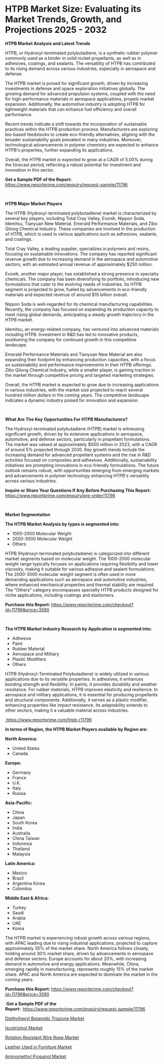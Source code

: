 <p><h1>HTPB Market Size: Evaluating its Market Trends, Growth, and Projections 2025 - 2032</h1></p><p><strong>HTPB Market Analysis and Latest Trends</strong></p>
<p><p>HTPB, or Hydroxyl-terminated polybutadiene, is a synthetic rubber polymer commonly used as a binder in solid rocket propellants, as well as in adhesives, coatings, and sealants. The versatility of HTPB has contributed to its rising demand across various industries, especially in aerospace and defense.</p><p>The HTPB market is poised for significant growth, driven by increasing investments in defense and space exploration initiatives globally. The growing demand for advanced propulsion systems, coupled with the need for high-performance materials in aerospace applications, propels market expansion. Additionally, the automotive industry is adopting HTPB for lightweight materials that can enhance fuel efficiency and overall performance.</p><p>Recent trends indicate a shift towards the incorporation of sustainable practices within the HTPB production process. Manufacturers are exploring bio-based feedstocks to create eco-friendly alternatives, aligning with the broader sustainability goals prevalent in many industries. Moreover, technological advancements in polymer chemistry are expected to enhance HTPB's properties, further expanding its applications.</p><p>Overall, the HTPB market is expected to grow at a CAGR of 5.00% during the forecast period, reflecting a robust potential for investment and innovation in this sector.</p></p>
<p><strong>Get a Sample PDF of the Report:&nbsp;</strong> <a href="https://www.reportprime.com/enquiry/request-sample/11796?utm_campaign=1091&utm_medium=2&utm_source=Github&utm_content=ia&utm_term=17032025&utm_id=htpb">https://www.reportprime.com/enquiry/request-sample/11796</a></p>
<p>&nbsp;</p>
<p><strong>HTPB Major Market Players</strong></p>
<p><p>The HTPB (Hydroxyl-terminated polybutadiene) market is characterized by several key players, including Total Cray Valley, Evonik, Nippon Soda, Idemitsu, Tianyuan New Material, Emerald Performance Materials, and Zibo Qilong Chemical Industry. These companies are involved in the production of HTPB, which is used in various applications such as adhesives, sealants, and coatings.</p><p>Total Cray Valley, a leading supplier, specializes in polymers and resins, focusing on sustainable innovations. The company has reported significant revenue growth due to increasing demand in the aerospace and automotive sectors, with an estimated annual revenue of approximately $250 million.</p><p>Evonik, another major player, has established a strong presence in specialty chemicals. The company has been diversifying its portfolio, introducing new formulations that cater to the evolving needs of industries. Its HTPB segment is projected to grow, fueled by advancements in eco-friendly materials and expected revenue of around $15 billion overall.</p><p>Nippon Soda is well-regarded for its chemical manufacturing capabilities. Recently, the company has focused on expanding its production capacity to meet rising global demands, anticipating a steady growth trajectory in the HTPB market.</p><p>Idemitsu, an energy-related company, has ventured into advanced materials including HTPB. Investment in R&D has led to innovative products, positioning the company for continued growth in this competitive landscape.</p><p>Emerald Performance Materials and Tianyuan New Material are also expanding their footprint by enhancing production capacities, with a focus on sustainability and performance improvements in their HTPB offerings. Zibo Qilong Chemical Industry, while a smaller player, is gaining traction in the market through competitive pricing and targeted marketing strategies.</p><p>Overall, the HTPB market is expected to grow due to increasing applications in various industries, with the market size projected to reach several hundred million dollars in the coming years. The competitive landscape indicates a dynamic industry poised for innovation and expansion.</p></p>
<p>&nbsp;</p>
<p><strong>What Are The Key Opportunities For HTPB Manufacturers?</strong></p>
<p><p>The Hydroxyl-terminated polybutadiene (HTPB) market is witnessing significant growth, driven by its extensive applications in aerospace, automotive, and defense sectors, particularly in propellant formulations. The market was valued at approximately $500 million in 2023, with a CAGR of around 5% projected through 2030. Key growth trends include the increasing demand for advanced propellant systems and the rise in R&D activities focused on composites and adhesives. Additionally, sustainability initiatives are prompting innovations in eco-friendly formulations. The future outlook remains robust, with opportunities emerging from emerging markets and advancements in polymer technology enhancing HTPB's versatility across various industries.</p></p>
<p><strong>Inquire or Share Your Questions If Any Before Purchasing This Report:</strong> <a href="https://www.reportprime.com/enquiry/pre-order/11796?utm_campaign=1091&utm_medium=2&utm_source=Github&utm_content=ia&utm_term=17032025&utm_id=htpb">https://www.reportprime.com/enquiry/pre-order/11796</a></p>
<p>&nbsp;</p>
<p><strong>Market Segmentation</strong></p>
<p><strong>The HTPB Market Analysis by types is segmented into:</strong></p>
<p><ul><li>1000-2000 Molecular Weight</li><li>2000-3000 Molecular Weight</li><li>Others</li></ul></p>
<p><p>HTPB (Hydroxyl-terminated polybutadiene) is categorized into different market segments based on molecular weight. The 1000-2000 molecular weight range typically focuses on applications requiring flexibility and lower viscosity, making it suitable for various adhesive and sealant formulations. The 2000-3000 molecular weight segment is often used in more demanding applications such as aerospace and automotive industries, where enhanced mechanical properties and thermal stability are required. The "Others" category encompasses specialty HTPB products designed for niche applications, including coatings and elastomers.</p></p>
<p><strong>Purchase this Report:&nbsp;</strong><a href="https://www.reportprime.com/checkout?id=11796&price=3590&utm_campaign=1091&utm_medium=2&utm_source=Github&utm_content=ia&utm_term=17032025&utm_id=htpb">https://www.reportprime.com/checkout?id=11796&price=3590</a></p>
<p>&nbsp;</p>
<p><strong>The HTPB Market Industry Research by Application is segmented into:</strong></p>
<p><ul><li>Adhesive</li><li>Paint</li><li>Rubber Material</li><li>Aerospace and Military</li><li>Plastic Modifiers</li><li>Others</li></ul></p>
<p><p>HTPB (Hydroxyl-Terminated Polybutadiene) is widely utilized in various applications due to its versatile properties. In adhesives, it enhances bonding strength and flexibility. In paints, it provides durability and weather resistance. For rubber materials, HTPB improves elasticity and resilience. In aerospace and military applications, it is essential for producing propellants and structural components. Additionally, it serves as a plastic modifier, enhancing properties like impact resistance. Its adaptability extends to other sectors, making it a valuable material across industries.</p></p>
<p><a href="https://www.reportprime.com/htpb-r11796?utm_campaign=1091&utm_medium=2&utm_source=Github&utm_content=ia&utm_term=17032025&utm_id=htpb">&nbsp;https://www.reportprime.com/htpb-r11796</a></p>
<p><strong>In terms of Region, the HTPB Market Players available by Region are:</strong></p>
<p>
    <p> <strong> North America: </strong>
        <ul>
            <li>United States</li>
            <li>Canada</li>
        </ul>
        </p> 
    <p> <strong> Europe: </strong>
        <ul>
            <li>Germany</li>
            <li>France</li>
            <li>U.K.</li>
            <li>Italy</li>
            <li>Russia</li>
        </ul>
        </p> 
    <p> <strong> Asia-Pacific: </strong>
        <ul>
            <li>China</li>
            <li>Japan</li>
            <li>South Korea</li>
            <li>India</li>
            <li>Australia</li>
            <li>China Taiwan</li>
            <li>Indonesia</li>
            <li>Thailand</li>
            <li>Malaysia</li>
        </ul>
        </p> 
    <p> <strong> Latin America: </strong>
        <ul>
            <li>Mexico</li>
            <li>Brazil</li>
            <li>Argentina Korea</li>
            <li>Colombia</li>
        </ul>
        </p> 
    <p> <strong> Middle East & Africa: </strong>
        <ul>
            <li>Turkey</li>
            <li>Saudi</li>
            <li>Arabia</li>
            <li>UAE</li>
            <li>Korea</li>
        </ul>
    </p>
    </p>
<p><p>The HTPB market is experiencing robust growth across various regions, with APAC leading due to rising industrial applications, projected to capture approximately 35% of the market share. North America follows closely, holding around 30% market share, driven by advancements in aerospace and defense sectors. Europe accounts for about 20%, with increasing demand in automotive and energy applications. Meanwhile, China, emerging rapidly in manufacturing, represents roughly 15% of the market share. APAC and North America are expected to dominate the market in the coming years.</p></p>
<p><strong>Purchase this Report: </strong><a href="https://www.reportprime.com/checkout?id=11796&price=3590&utm_campaign=1091&utm_medium=2&utm_source=Github&utm_content=ia&utm_term=17032025&utm_id=htpb">https://www.reportprime.com/checkout?id=11796&price=3590</a></p>
<p>&nbsp;<strong>Get a Sample PDF of the Report:&nbsp;&nbsp;</strong><a href="https://www.reportprime.com/enquiry/request-sample/11796?utm_campaign=1091&utm_medium=2&utm_source=Github&utm_content=ia&utm_term=17032025&utm_id=htpb">https://www.reportprime.com/enquiry/request-sample/11796</a></p>
<p><strong></strong></p>
<p><p><a href="https://github.com/edderkoliso1/Market-Research-Report-List-1/blob/main/diethylhexyl-butamido-triazone-market.md?utm_campaign=1091&utm_medium=2&utm_source=Github&utm_content=ia&utm_term=17032025&utm_id=htpb">Diethylhexyl Butamido Triazone Market</a></p><p><a href="https://github.com/gorbaicodaro/Market-Research-Report-List-1/blob/main/iscotrizinol-market.md?utm_campaign=1091&utm_medium=2&utm_source=Github&utm_content=ia&utm_term=17032025&utm_id=htpb">Iscotrizinol Market</a></p><p><a href="https://github.com/rwanjamiul/Market-Research-Report-List-1/blob/main/rotation-resistant-wire-rope-market.md?utm_campaign=1091&utm_medium=2&utm_source=Github&utm_content=ia&utm_term=17032025&utm_id=htpb">Rotation Resistant Wire Rope Market</a></p><p><a href="https://github.com/sarialahipff/Market-Research-Report-List-1/blob/main/leather-used-in-furniture-market.md?utm_campaign=1091&utm_medium=2&utm_source=Github&utm_content=ia&utm_term=17032025&utm_id=htpb">Leather Used in Furniture Market</a></p><p><a href="https://github.com/tamerlgwilt/Market-Research-Report-List-1/blob/main/aminomethyl-propanol-market.md?utm_campaign=1091&utm_medium=2&utm_source=Github&utm_content=ia&utm_term=17032025&utm_id=htpb">Aminomethyl Propanol Market</a></p></p>